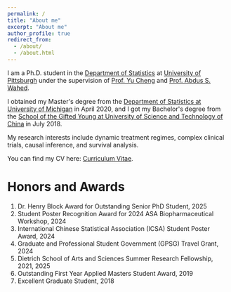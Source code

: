 ```yaml
---
permalink: /
title: "About me"
excerpt: "About me"
author_profile: true
redirect_from: 
  - /about/
  - /about.html
---
```


I am a Ph.D. student in the [Department of Statistics](https://www.stat.pitt.edu/) at [University of Pittsburgh](https://www.pitt.edu/) under the supervision of [Prof. Yu Cheng](https://www.stat.pitt.edu/yucheng/) and [Prof. Abdus S. Wahed](https://www.urmc.rochester.edu/biostat/people/faculty/abdus-wahed-phd).


I obtained my Master's degree from the [Department of Statistics at University of Michigan](https://lsa.umich.edu/stats) in April 2020, and I got my Bachelor's degree from the [School of the Gifted Young at University of Science and Technology of China](http://en.scgy.ustc.edu.cn/main.htm) in July 2018.

My research interests include dynamic treatment regimes, complex clinical trials, causal inference, and survival analysis.

You can find my CV here: [Curriculum Vitae](http://www.ziwangstat.com/assets/CV_Zi_Wang.pdf).

Honors and Awards
======
1. Dr. Henry Block Award for Outstanding Senior PhD Student, 2025
1. Student Poster Recognition Award for 2024 ASA Biopharmaceutical Workshop, 2024
1. International Chinese Statistical Association (ICSA) Student Poster Award, 2024
1. Graduate and Professional Student Government (GPSG) Travel Grant, 2024
1. Dietrich School of Arts and Sciences Summer Research Fellowship, 2021, 2025
1. Outstanding First Year Applied Masters Student Award, 2019
1. Excellent Graduate Student, 2018


